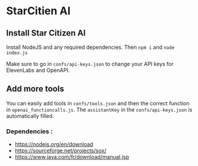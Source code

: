 # StarCitien AI

## Install Star Citizen AI

Install NodeJS and any required dependencies. Then `npm i` and `node index.js` 

Make sure to go in `confs/api-keys.json` to change your API keys for ElevenLabs and OpenAPI.

## Add more tools

You can easily add tools in `confs/tools.json` and then the correct function in `openai_functioncalls.js`. The `assistantKey` in the `confs/api-keys.json` is automatically filled.

### Dependencies :
- https://nodejs.org/en/download
- https://sourceforge.net/projects/sox/
- https://www.java.com/fr/download/manual.jsp